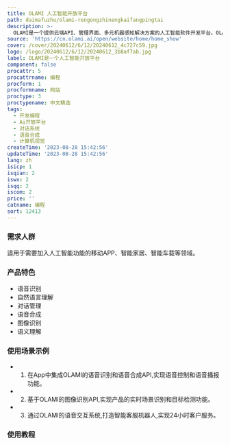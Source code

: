```yaml
---
title: OLAMI 人工智能开放平台
path: daimafuzhu/olami-rengongzhinengkaifangpingtai
description: >-
  OLAMI是一个提供云端API、管理界面、多元机器感知解决方案的人工智能软件开发平台。OLAMI平台具有语音识别、自然语言理解、对话管理、语音合成等语音AI技术,以及图像识别、语义理解等视觉AI技术,可以轻松地为产品加入人工智能,提升用户体验。
source: 'https://cn.olami.ai/open/website/home/home_show'
cover: /cover/20240612/6/12/20240612_4c727c59.jpg
logo: /logo/20240612/6/12/20240612_3b8af7ab.jpg
label: OLAMI是一个人工智能开放平台
component: false
procattr: 5
procattrname: 编程
procform: 1
procformname: 网站
proctype: 3
proctypename: 中文精选
tags:
  - 开发编程
  - Ai开放平台
  - 对话系统
  - 语音合成
  - 计算机视觉
createTime: '2023-08-28 15:42:56'
updateTime: '2023-08-28 15:42:56'
lang: zh
isicp: 1
isqian: 2
iswx: 2
isqq: 2
iscom: 2
price: ''
catname: 编程
sort: 12413
---
```




### 需求人群
适用于需要加入人工智能功能的移动APP、智能家居、智能车载等领域。

### 产品特色
- 语音识别
- 自然语言理解
- 对话管理
- 语音合成
- 图像识别
- 语义理解

### 使用场景示例
- 1. 在App中集成OLAMI的语音识别和语音合成API,实现语音控制和语音播报功能。
- 2. 基于OLAMI的图像识别API,实现产品的实时场景识别和目标检测功能。
- 3. 通过OLAMI的语音交互系统,打造智能客服机器人,实现24小时客户服务。

### 使用教程


  
